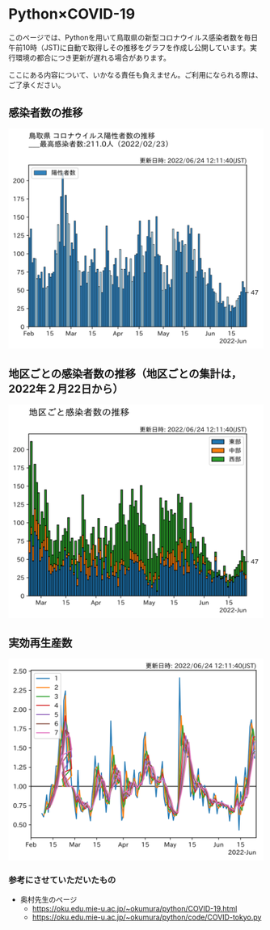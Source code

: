 # Python×COVID-19
このページでは、Pythonを用いて鳥取県の新型コロナウイルス感染者数を毎日午前10時（JST)に自動で取得しその推移をグラフを作成し公開しています。実行環境の都合につき更新が遅れる場合があります。

ここにある内容について、いかなる責任も負えません。ご利用になられる際は、ご了承ください。
## 感染者数の推移

![fig1](Data/fig/graph/tottori.svg)

## 地区ごとの感染者数の推移（地区ごとの集計は，2022年２月22日から）

![fig2](Data/fig/graph/tottori-area.svg)

## 実効再生産数

![fig2](Data/fig/graph/tottori-rt.svg)


### 参考にさせていただいたもの
* 奥村先生のページ
   - https://oku.edu.mie-u.ac.jp/~okumura/python/COVID-19.html
   - https://oku.edu.mie-u.ac.jp/~okumura/python/code/COVID-tokyo.py

